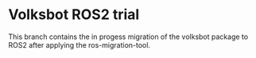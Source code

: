 # Volksbot ROS2 trial

This branch contains the in progess migration of the volksbot package to ROS2 after applying the ros-migration-tool. 


